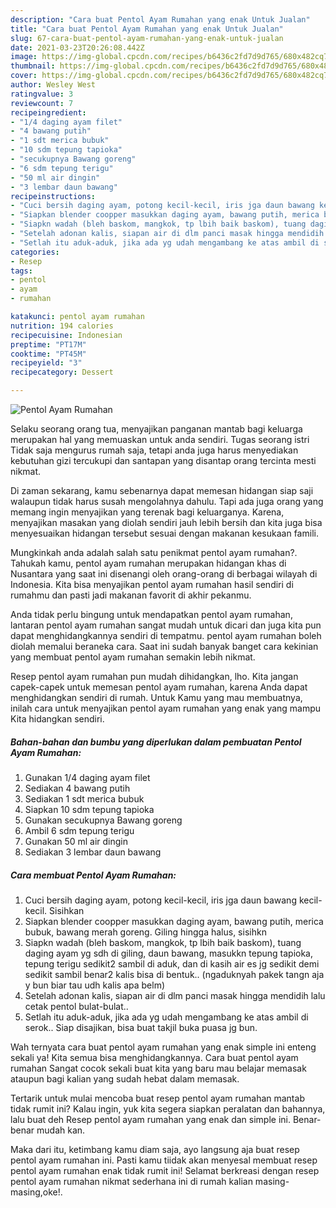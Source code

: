 ```yaml
---
description: "Cara buat Pentol Ayam Rumahan yang enak Untuk Jualan"
title: "Cara buat Pentol Ayam Rumahan yang enak Untuk Jualan"
slug: 67-cara-buat-pentol-ayam-rumahan-yang-enak-untuk-jualan
date: 2021-03-23T20:26:08.442Z
image: https://img-global.cpcdn.com/recipes/b6436c2fd7d9d765/680x482cq70/pentol-ayam-rumahan-foto-resep-utama.jpg
thumbnail: https://img-global.cpcdn.com/recipes/b6436c2fd7d9d765/680x482cq70/pentol-ayam-rumahan-foto-resep-utama.jpg
cover: https://img-global.cpcdn.com/recipes/b6436c2fd7d9d765/680x482cq70/pentol-ayam-rumahan-foto-resep-utama.jpg
author: Wesley West
ratingvalue: 3
reviewcount: 7
recipeingredient:
- "1/4 daging ayam filet"
- "4 bawang putih"
- "1 sdt merica bubuk"
- "10 sdm tepung tapioka"
- "secukupnya Bawang goreng"
- "6 sdm tepung terigu"
- "50 ml air dingin"
- "3 lembar daun bawang"
recipeinstructions:
- "Cuci bersih daging ayam, potong kecil-kecil, iris jga daun bawang kecil-kecil. Sisihkan"
- "Siapkan blender coopper masukkan daging ayam, bawang putih, merica bubuk, bawang merah goreng. Giling hingga halus, sisihkn"
- "Siapkn wadah (bleh baskom, mangkok, tp lbih baik baskom), tuang daging ayam yg sdh di giling, daun bawang, masukkn tepung tapioka, tepung terigu sedikit2 sambil di aduk, dan di kasih air es jg sedikit demi sedikit sambil benar2 kalis bisa di bentuk.. (ngaduknyah pakek tangn aja y bun biar tau udh kalis apa belm)"
- "Setelah adonan kalis, siapan air di dlm panci masak hingga mendidih lalu cetak pentol bulat-bulat.."
- "Setlah itu aduk-aduk, jika ada yg udah mengambang ke atas ambil di serok.. Siap disajikan, bisa buat takjil buka puasa jg bun."
categories:
- Resep
tags:
- pentol
- ayam
- rumahan

katakunci: pentol ayam rumahan 
nutrition: 194 calories
recipecuisine: Indonesian
preptime: "PT17M"
cooktime: "PT45M"
recipeyield: "3"
recipecategory: Dessert

---
```



![Pentol Ayam Rumahan](https://img-global.cpcdn.com/recipes/b6436c2fd7d9d765/680x482cq70/pentol-ayam-rumahan-foto-resep-utama.jpg)

Selaku seorang orang tua, menyajikan panganan mantab bagi keluarga merupakan hal yang memuaskan untuk anda sendiri. Tugas seorang istri Tidak saja mengurus rumah saja, tetapi anda juga harus menyediakan kebutuhan gizi tercukupi dan santapan yang disantap orang tercinta mesti nikmat.

Di zaman  sekarang, kamu sebenarnya dapat memesan hidangan siap saji walaupun tidak harus susah mengolahnya dahulu. Tapi ada juga orang yang memang ingin menyajikan yang terenak bagi keluarganya. Karena, menyajikan masakan yang diolah sendiri jauh lebih bersih dan kita juga bisa menyesuaikan hidangan tersebut sesuai dengan makanan kesukaan famili. 



Mungkinkah anda adalah salah satu penikmat pentol ayam rumahan?. Tahukah kamu, pentol ayam rumahan merupakan hidangan khas di Nusantara yang saat ini disenangi oleh orang-orang di berbagai wilayah di Indonesia. Kita bisa menyajikan pentol ayam rumahan hasil sendiri di rumahmu dan pasti jadi makanan favorit di akhir pekanmu.

Anda tidak perlu bingung untuk mendapatkan pentol ayam rumahan, lantaran pentol ayam rumahan sangat mudah untuk dicari dan juga kita pun dapat menghidangkannya sendiri di tempatmu. pentol ayam rumahan boleh diolah memalui beraneka cara. Saat ini sudah banyak banget cara kekinian yang membuat pentol ayam rumahan semakin lebih nikmat.

Resep pentol ayam rumahan pun mudah dihidangkan, lho. Kita jangan capek-capek untuk memesan pentol ayam rumahan, karena Anda dapat menghidangkan sendiri di rumah. Untuk Kamu yang mau membuatnya, inilah cara untuk menyajikan pentol ayam rumahan yang enak yang mampu Kita hidangkan sendiri.

<!--inarticleads1-->

##### Bahan-bahan dan bumbu yang diperlukan dalam pembuatan Pentol Ayam Rumahan:

1. Gunakan 1/4 daging ayam filet
1. Sediakan 4 bawang putih
1. Sediakan 1 sdt merica bubuk
1. Siapkan 10 sdm tepung tapioka
1. Gunakan secukupnya Bawang goreng
1. Ambil 6 sdm tepung terigu
1. Gunakan 50 ml air dingin
1. Sediakan 3 lembar daun bawang




<!--inarticleads2-->

##### Cara membuat Pentol Ayam Rumahan:

1. Cuci bersih daging ayam, potong kecil-kecil, iris jga daun bawang kecil-kecil. Sisihkan
1. Siapkan blender coopper masukkan daging ayam, bawang putih, merica bubuk, bawang merah goreng. Giling hingga halus, sisihkn
1. Siapkn wadah (bleh baskom, mangkok, tp lbih baik baskom), tuang daging ayam yg sdh di giling, daun bawang, masukkn tepung tapioka, tepung terigu sedikit2 sambil di aduk, dan di kasih air es jg sedikit demi sedikit sambil benar2 kalis bisa di bentuk.. (ngaduknyah pakek tangn aja y bun biar tau udh kalis apa belm)
1. Setelah adonan kalis, siapan air di dlm panci masak hingga mendidih lalu cetak pentol bulat-bulat..
1. Setlah itu aduk-aduk, jika ada yg udah mengambang ke atas ambil di serok.. Siap disajikan, bisa buat takjil buka puasa jg bun.




Wah ternyata cara buat pentol ayam rumahan yang enak simple ini enteng sekali ya! Kita semua bisa menghidangkannya. Cara buat pentol ayam rumahan Sangat cocok sekali buat kita yang baru mau belajar memasak ataupun bagi kalian yang sudah hebat dalam memasak.

Tertarik untuk mulai mencoba buat resep pentol ayam rumahan mantab tidak rumit ini? Kalau ingin, yuk kita segera siapkan peralatan dan bahannya, lalu buat deh Resep pentol ayam rumahan yang enak dan simple ini. Benar-benar mudah kan. 

Maka dari itu, ketimbang kamu diam saja, ayo langsung aja buat resep pentol ayam rumahan ini. Pasti kamu tiidak akan menyesal membuat resep pentol ayam rumahan enak tidak rumit ini! Selamat berkreasi dengan resep pentol ayam rumahan nikmat sederhana ini di rumah kalian masing-masing,oke!.

